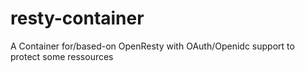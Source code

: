# resty-container
A Container for/based-on OpenResty  with OAuth/Openidc support to protect some ressources
